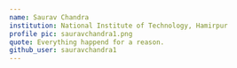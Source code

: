 ```yaml
---
name: Saurav Chandra
institution: National Institute of Technology, Hamirpur
profile pic: sauravchandra1.png
quote: Everything happend for a reason.
github_user: sauravchandra1
---
```

